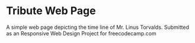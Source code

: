 # Tribute Web Page
A simple web page depicting the time line of Mr. Linus Torvalds. Submitted as an Responsive Web Design Project for freecodecamp.com
